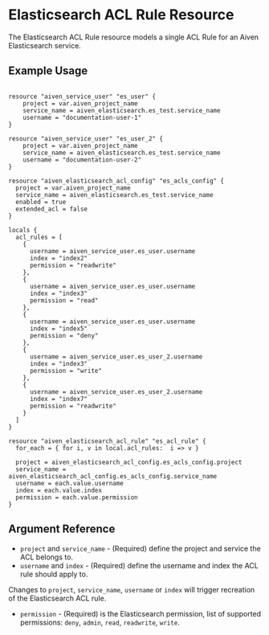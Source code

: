 # Elasticsearch ACL Rule Resource

The Elasticsearch ACL Rule resource models a single ACL Rule for an Aiven Elasticsearch service.

## Example Usage

```hcl

resource "aiven_service_user" "es_user" {
    project = var.aiven_project_name
    service_name = aiven_elasticsearch.es_test.service_name
    username = "documentation-user-1"
}

resource "aiven_service_user" "es_user_2" {
    project = var.aiven_project_name
    service_name = aiven_elasticsearch.es_test.service_name
    username = "documentation-user-2"
}

resource "aiven_elasticsearch_acl_config" "es_acls_config" {
  project = var.aiven_project_name
  service_name = aiven_elasticsearch.es_test.service_name
  enabled = true
  extended_acl = false
}

locals {
  acl_rules = [
    {
      username = aiven_service_user.es_user.username
      index = "index2"
      permission = "readwrite"
    },
    {
      username = aiven_service_user.es_user.username
      index = "index3"
      permission = "read"
    },
    {
      username = aiven_service_user.es_user.username
      index = "index5"
      permission = "deny"
    },
    {
      username = aiven_service_user.es_user_2.username
      index = "index3"
      permission = "write"
    },
    {
      username = aiven_service_user.es_user_2.username
      index = "index7"
      permission = "readwrite"
    }
  ]
}

resource "aiven_elasticsearch_acl_rule" "es_acl_rule" {
  for_each = { for i, v in local.acl_rules:  i => v }

  project = aiven_elasticsearch_acl_config.es_acls_config.project
  service_name = aiven_elasticsearch_acl_config.es_acls_config.service_name
  username = each.value.username
  index = each.value.index
  permission = each.value.permission
}

```

## Argument Reference

* `project` and `service_name` - (Required) define the project and service the ACL belongs to. 
* `username` and `index` - (Required) define the username and index the ACL rule should apply to.

Changes to `project`, `service_name`, `username` or `index` will trigger recreation of the Elasticsearch ACL rule.

* `permission` - (Required) is the Elasticsearch permission, list of supported permissions: 
`deny`, `admin`, `read`, `readwrite`, `write`.
